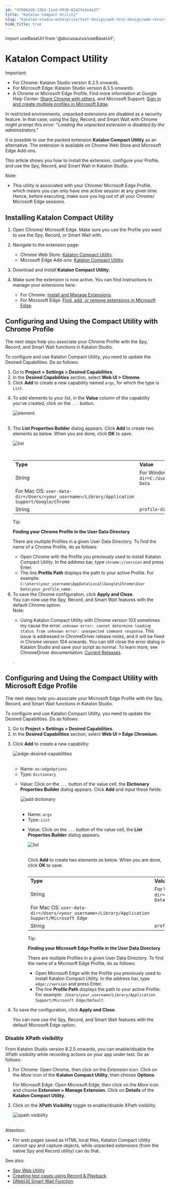 ```yaml
---
id: "978062d0-22b2-11ed-9930-0242fe3e4a3f"
title: "Katalon Compact Utility"
slug: "katalon-studio-enterprise/test-design/web-test-design/web-record-and-spy-utilities/katalon-compact-utility"
hide_title: true
---
```

import useBaseUrl from '@docusaurus/useBaseUrl';


# <a id="id" class="anchor_top_offset"/><a id="ariaid-title1" class="anchor_top_offset"/>Katalon Compact Utility

<div xmlns="http://www.w3.org/1999/xhtml" className="note important note_important"><span className="note__title">Important:</span> 
  <ul className="ul"><li className="li">For Chrome: Katalon Studio version 8.2.5 onwards.</li><li className="li">For Microsoft Edge: Katalon Studio version 8.3.5 onwards.</li><li className="li">A Chrome or Microsoft Edge Profile. Find more information at
      Google Help Center: <a className="xref j-external-link" href="https://support.google.com/chrome/answer/2364824/share-chrome-with-others-computer" target="_blank">Share
        Chrome with others</a>, and Microsoft Support: <a className="xref j-external-link" href="https://support.microsoft.com/en-us/topic/sign-in-and-create-multiple-profiles-in-microsoft-edge-df94e622-2061-49ae-ad1d-6f0e43ce6435" target="_blank">Sign
        in and create multiple profiles in Microsoft Edge</a>.</li></ul>
</div>
<p xmlns="http://www.w3.org/1999/xhtml" className="p">In restricted environments, unpacked extensions are disabled as   a security feature. In that case, using the Spy, Record, and Smart   Wait with Chrome might prompt this error: "<em className="ph i">Loading the unpacked     extension is disabled by the administrators</em>."</p> 
<p xmlns="http://www.w3.org/1999/xhtml" className="p">It is possible to use the packed extension <strong className="ph b">Katalon     Compact Utility</strong> as an alternative. The extension is   available on Chrome Web Store and Microsoft Edge Add-ons.</p> 
<p xmlns="http://www.w3.org/1999/xhtml" className="p">This article shows you how to install the extension, configure   your Profile, and use the Spy, Record, and Smart Wait in Katalon   Studio.</p> 
<div xmlns="http://www.w3.org/1999/xhtml" className="note note note_note"><span className="note__title">Note:</span> 
  <ul className="ul"><li className="li"><p className="p">This utility is associated with your Chrome/ Microsoft Edge Profile, which means you can only have one active session at any given time. Hence, before executing, make sure you log out of all your
        Chrome/ Microsoft Edge sessions.</p></li></ul>
</div>
    

## <a id="id_1" class="anchor_top_offset"/>Installing Katalon Compact Utility

    
      
<ol xmlns="http://www.w3.org/1999/xhtml" className="ol">   <li className="li">     <p className="p">Open Chrome/ Microsoft Edge. Make sure you use the Profile you       want to use the Spy, Record, or Smart Wait with.</p>   </li>   <li className="li">     <p className="p">Navigate to the extension page:</p>     <ul className="ul">       <li className="li">Chrome Web Store: <a className="xref j-external-link" href="https://chrome.google.com/webstore/detail/kataton-compact-utility/gkihajmjffefinkmpokfepcdbhnpflee?hl=en&authuser=1" target="_blank">Katalon           Compact Utility</a>.</li>       <li className="li">Microsoft Edge Add-ons: <a className="xref j-external-link" href="https://microsoftedge.microsoft.com/addons/detail/katalon-compact-utility/kkmafoknllgdaapbegpkpmbncidodkaa" target="_blank">Katalon           Compact Utility</a>.</li>     </ul>   </li>   <li className="li">     <p className="p">Download and install <strong className="ph b">Katalon Compact         Utility</strong>.</p>   </li>   <li className="li">     <p className="p">Make sure the extension is now active. You can find instructions       to manage your extensions here:</p>     <ul className="ul">       <li className="li">For Chrome: <a className="xref j-external-link" href="https://support.google.com/chrome_webstore/answer/2664769" target="_blank">Install           and Manage Extensions</a>.</li>       <li className="li">For Microsoft Edge: <a className="xref j-external-link" href="https://support.microsoft.com/en-us/microsoft-edge/find-add-or-remove-extensions-in-microsoft-edge-f3522273-d067-7435-6a9d-fdb99213e9a8" target="_blank">Find,           add, or remove extensions in Microsoft Edge</a>.</li>     </ul>   </li> </ol> 
    
  

## <a id="id_2" class="anchor_top_offset"/>Configuring and Using the Compact Utility with Chrome Profile

<p xmlns="http://www.w3.org/1999/xhtml" className="p">The next steps help you associate your Chrome Profile with the Spy, Record, and Smart Wait functions in Katalon Studio.</p> 
<p xmlns="http://www.w3.org/1999/xhtml" className="p">To configure and use Katalon Compact Utility, you need to update the Desired Capabilities. Do as follows:</p> 
<ol xmlns="http://www.w3.org/1999/xhtml" className="ol"><li className="li">Go to <strong className="ph b">Project &gt; Settings &gt; Desired Capabilities</strong>.</li><li className="li">In the <strong className="ph b">Desired Capabilities</strong> section, select <strong className="ph b">Web UI &gt; Chrome</strong>.</li><li className="li">Click <strong className="ph b">Add</strong> to create a new capability named <code className="ph codeph">args</code>, for which the type is <code className="ph codeph">List</code>.</li><li className="li"><p className="p">To add elements to your list, in the <strong className="ph b">Value</strong> column of the capability you've created, click on the <code className="ph codeph">...</code> button.</p><p className="p"><img className="image" src={useBaseUrl("https://github.com/katalon-studio/docs-images/raw/master/katalon-studio/docs/katalon-compact-utility/project-settings-825.png")} alt="element" /><br /><br /></p></li><li className="li"><p className="p">The <strong className="ph b">List Properties Builder</strong> dialog appears. Click <strong className="ph b">Add</strong> to create two elements as below. When you are done, click <strong className="ph b">OK</strong> to save.</p><p className="p"><img className="image" src={useBaseUrl("https://github.com/katalon-studio/docs-images/raw/master/katalon-studio/docs/katalon-compact-utility/list-properties-builder.png")} alt="list" /><br /><br /></p><div className="p"><table className="table"><caption /><colgroup><col /><col /></colgroup><tbody className="tbody"><tr className><td className="entry"><strong className="ph b">Type</strong></td><td className="entry"><strong className="ph b">Value</strong></td></tr><tr className><td className="entry" rowSpan={2}>String</td><td className="entry">For Windows: <code className="ph codeph">user-data-dir=C:/Users/&lt;your_username&gt;/Desktop/User Data</code></td></tr><tr className><td className="entry">For Mac OS: <code className="ph codeph">user-data-dir=/Users/&lt;your_username&gt;/Library/Application Support/Google/Chrome</code></td></tr><tr className><td className="entry">String</td><td className="entry"><code className="ph codeph">profile-directory=&lt;your_profile_name&gt;</code></td></tr></tbody></table></div><div className="p"><div className="note tip note_tip"><span className="note__title">Tip:</span> <p className="p"><strong className="ph b">Finding your Chrome Profile in the User Data Directory</strong></p><p className="p">There are multiple Profiles in a given User Data Directory. To find the name of a Chrome Profile, do as follows:</p><ul className="ul"><li className="li">Open Chrome with the Profile you previously used to install Katalon Compact Utility. In the address bar, type <code className="ph codeph">chrome://version</code> and press Enter.</li><li className="li">The line <strong className="ph b">Profile Path</strong> displays the path to your active Profile. For example: <code className="ph codeph">C:\Users\your_username\AppData\Local\Google\Chrome\User Data\your_profile_name</code>.</li></ul></div></div></li><li className="li">To save the Chrome configuration, click <strong className="ph b">Apply and Close</strong>.<div className="p">You can now use the Spy, Record, and Smart Wait features with the default Chrome option.<div className="note note note_note"><span className="note__title">Note:</span> <ul className="ul"><li className="li"><p className="p">Using Katalon Compact Utility with Chrome version 103 sometimes my cause the error: <code className="ph codeph">unknown error: cannot determine loading status from unknown error: unexpected command response</code>. This issue is addressed in ChromeDriver release notes, and it will be fixed in Chrome version 104 onwards. You can still close the error dialog in Katalon Studio and save your script as normal. To learn more, see ChromeDriver documentation: <a className="xref j-external-link" href="https://chromedriver.chromium.org/downloads" target="_blank">Current Releases</a>.</p></li></ul></div></div>.</li></ol> 

## <a id="id_3" class="anchor_top_offset"/>Configuring and Using the Compact Utility with Microsoft Edge         Profile

<p xmlns="http://www.w3.org/1999/xhtml" className="p">The next steps help you associate your Microsoft Edge Profile   with the Spy, Record, and Smart Wait functions in Katalon   Studio.</p> 
<p xmlns="http://www.w3.org/1999/xhtml" className="p">To configure and use Katalon Compact Utility, you need to update   the Desired Capabilities. Do as follows:</p> 
<ol xmlns="http://www.w3.org/1999/xhtml" className="ol"><li className="li">Go to <strong className="ph b">Project &gt; Settings &gt; Desired       Capabilities</strong>.</li><li className="li">In the <strong className="ph b">Desired Capabilities</strong> section, select     <strong className="ph b">Web UI &gt; Edge Chromium</strong>.</li><li className="li">     <p className="p">Click <strong className="ph b">Add</strong> to create a new capability:</p>     <p className="p">       <img className="image" src={useBaseUrl("https://github.com/katalon-studio/docs-images/raw/master/katalon-studio/docs/katalon-compact-utility/edge-desired-capabilities.png")} alt="edge-desired-capabilities" /><br /><br />     </p>     <ul className="ul"><li className="li">Name: <code className="ph codeph">ms:edgeOptions</code>       </li><li className="li">Type: <code className="ph codeph">Dictionary</code>       </li><li className="li">         <p className="p">Value: Click on the <code className="ph codeph">...</code> button of the value cell,           the <strong className="ph b">Dictionary Properties Builder</strong> dialog appears.           Click <strong className="ph b">Add</strong> and input these fields:</p>         <p className="p">           <img className="image" src={useBaseUrl("https://github.com/katalon-studio/docs-images/raw/master/katalon-studio/docs/katalon-compact-utility/dictionary-properties-builder.png")} alt="add dictionary" /><br /><br />         </p>         <ul className="ul"><li className="li">Name: <code className="ph codeph">args</code>           </li><li className="li">Type: <code className="ph codeph">List</code>           </li><li className="li">             <p className="p">Value: Click on the <code className="ph codeph">...</code> button of the value cell,               the <strong className="ph b">List Properties Builder</strong> dialog appears.</p>             <p className="p">               <img className="image" src={useBaseUrl("https://github.com/katalon-studio/docs-images/raw/master/katalon-studio/docs/katalon-compact-utility/edge-list-properties-builder.png")} alt="list" /><br /><br />             </p>             <p className="p">Click <strong className="ph b">Add</strong> to create two elements as below. When               you are done, click <strong className="ph b">OK</strong> to save.</p><div className="p"><table className="table"><caption /><colgroup><col /><col /></colgroup><tbody className="tbody"><tr className><td className="entry"><strong className="ph b">Type</strong></td><td className="entry"><strong className="ph b">Value</strong></td></tr><tr className><td className="entry" rowSpan={2}>String</td><td className="entry">For Windows: <code className="ph codeph">user-data-dir=C:/Users/&lt;your_username&gt;/Desktop/User Data</code></td></tr><tr className><td className="entry">For Mac OS: <code className="ph codeph">user-data-dir=/Users/&lt;your_username&gt;/Library/Application Support/Microsoft Edge</code></td></tr><tr className><td className="entry">String</td><td className="entry"><code className="ph codeph">profile-directory=&lt;your_profile_name&gt;</code></td></tr></tbody></table></div><div className="p"><div className="note tip note_tip"><span className="note__title">Tip:</span> <p className="p"><strong className="ph b">Finding your Microsoft Edge Profile in the User Data                     Directory</strong></p>                 <p className="p">There are multiple Profiles in a given User Data Directory. To                   find the name of a Microsoft Edge Profile, do as follows:</p>                 <ul className="ul"><li className="li">Open Microsoft Edge with the Profile you previously used to                     install Katalon Compact Utility. In the address bar, type                     <code className="ph codeph">edge://version</code> and press Enter.</li><li className="li">The line <strong className="ph b">Profile Path</strong> displays the path to                     your active Profile. For example:<code className="ph codeph"> /Users/your_username/Library/Application Support/Microsoft Edge/Default</code>.</li></ul></div></div></li></ul>       </li></ul>   </li><li className="li"><p className="p">To save the configuration, click <strong className="ph b">Apply and Close</strong>.</p><p className="p">You can now use the Spy, Record, and Smart Wait features with the default Microsoft Edge option.</p>   </li></ol> 

### <a id="id_4" class="anchor_top_offset"/>Disable XPath visibility

<p xmlns="http://www.w3.org/1999/xhtml" className="p">From Katalon Studio version 8.2.5 onwards, you can   enable/disable the XPath visibility while recording actions on your   app under test. Do as follows:</p> 
<ol xmlns="http://www.w3.org/1999/xhtml" className="ol"><li className="li">     <p className="p">For Chrome: Open Chrome, then click on the <em className="ph i">Extension</em>       icon. Click on the <em className="ph i">More</em> icon of the <strong className="ph b">Katalon         Compact Utility</strong>, then choose <strong className="ph b">Options</strong>.</p>     <p className="p">For Microsoft Edge: Open Microsoft Edge, then click on the       <em className="ph i">More</em> icon and choose <strong className="ph b">Extension &gt; Manage         Extension</strong>. Click on <strong className="ph b">Details</strong> of the       <strong className="ph b">Katalon Compact Utility</strong>.</p>   </li><li className="li">     <p className="p">Click on the <strong className="ph b">XPath Visibility</strong> toggle to       enable/disable XPath visibility.</p>     <p className="p">       <img className="image" src={useBaseUrl("https://github.com/katalon-studio/docs-images/raw/master/katalon-studio/docs/katalon-compact-utility/xpath-visibility.png")} width={400} alt="xpath visibility" /><br /><br />     </p>   </li></ol> 
<div xmlns="http://www.w3.org/1999/xhtml" className="note attention note_attention"><span className="note__title">Attention:</span> 
  <ul className="ul"><li className="li">For web pages saved as HTML local files, Katalon Compact
      Utility cannot spy and capture objects, while unpacked extensions
      (from the native Spy and Record utility) can do that.</li></ul>
</div>
<p xmlns="http://www.w3.org/1999/xhtml" className="p">See also:</p> 
<ul xmlns="http://www.w3.org/1999/xhtml" className="ul"><li className="li">     <a className="xref" href="/docs/katalon-studio-enterprise/test-design/web-test-design/web-record-and-spy-utilities/spy-web-utility">Spy       Web Utility</a>   </li><li className="li">     <a className="xref" href="/docs/katalon-studio-enterprise/test-design/web-test-design/web-record-and-spy-utilities/create-test-cases-using-record-and-playback">Creating       test cases using Record &amp; Playback</a>   </li><li className="li">     <a className="xref" href="/docs/katalon-studio-enterprise/keywords/web-ui-keywords/webui-smart-wait-function">[WebUI]       Smart Wait Function</a>   </li></ul> 
